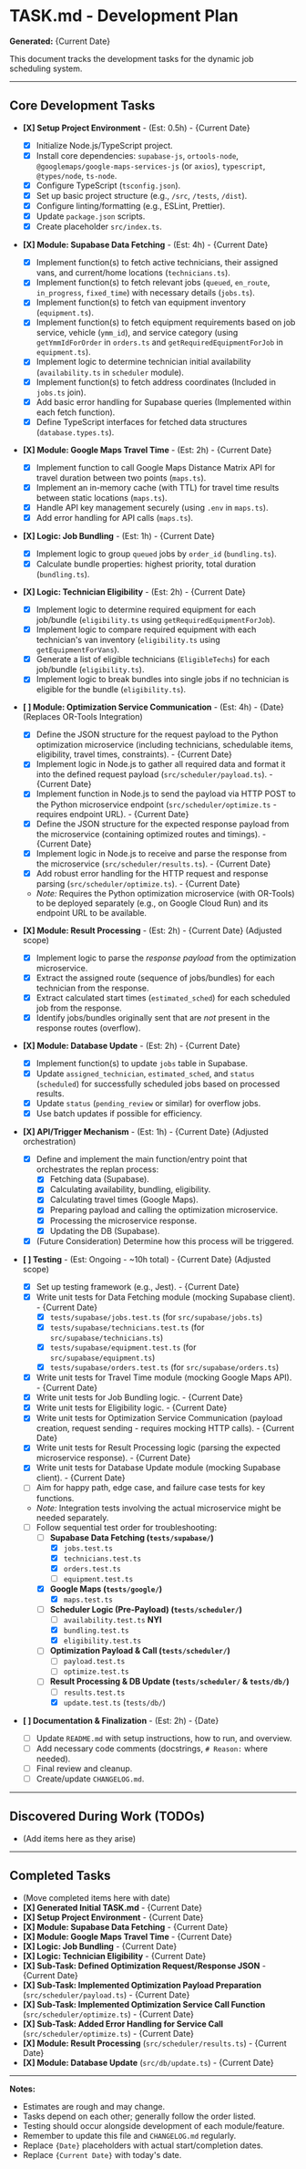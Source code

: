 # TASK.md - Development Plan

**Generated:** {Current Date}

This document tracks the development tasks for the dynamic job scheduling system.

---

## Core Development Tasks

*   **[X] Setup Project Environment** - (Est: 0.5h) - {Current Date}
    *   [X] Initialize Node.js/TypeScript project.
    *   [X] Install core dependencies: `supabase-js`, `ortools-node`, `@googlemaps/google-maps-services-js` (or `axios`), `typescript`, `@types/node`, `ts-node`.
    *   [X] Configure TypeScript (`tsconfig.json`).
    *   [X] Set up basic project structure (e.g., `/src`, `/tests`, `/dist`).
    *   [X] Configure linting/formatting (e.g., ESLint, Prettier).
    *   [X] Update `package.json` scripts.
    *   [X] Create placeholder `src/index.ts`.

*   **[X] Module: Supabase Data Fetching** - (Est: 4h) - {Current Date}
    *   [X] Implement function(s) to fetch active technicians, their assigned vans, and current/home locations (`technicians.ts`).
    *   [X] Implement function(s) to fetch relevant jobs (`queued`, `en_route`, `in_progress`, `fixed_time`) with necessary details (`jobs.ts`).
    *   [X] Implement function(s) to fetch van equipment inventory (`equipment.ts`).
    *   [X] Implement function(s) to fetch equipment requirements based on job service, vehicle (`ymm_id`), and service category (using `getYmmIdForOrder` in `orders.ts` and `getRequiredEquipmentForJob` in `equipment.ts`).
    *   [X] Implement logic to determine technician initial availability (`availability.ts` in `scheduler` module).
    *   [X] Implement function(s) to fetch address coordinates (Included in `jobs.ts` join).
    *   [X] Add basic error handling for Supabase queries (Implemented within each fetch function).
    *   [X] Define TypeScript interfaces for fetched data structures (`database.types.ts`).

*   **[X] Module: Google Maps Travel Time** - (Est: 2h) - {Current Date}
    *   [X] Implement function to call Google Maps Distance Matrix API for travel duration between two points (`maps.ts`).
    *   [X] Implement an in-memory cache (with TTL) for travel time results between static locations (`maps.ts`).
    *   [X] Handle API key management securely (using `.env` in `maps.ts`).
    *   [X] Add error handling for API calls (`maps.ts`).

*   **[X] Logic: Job Bundling** - (Est: 1h) - {Current Date}
    *   [X] Implement logic to group `queued` jobs by `order_id` (`bundling.ts`).
    *   [X] Calculate bundle properties: highest priority, total duration (`bundling.ts`).

*   **[X] Logic: Technician Eligibility** - (Est: 2h) - {Current Date}
    *   [X] Implement logic to determine required equipment for each job/bundle (`eligibility.ts` using `getRequiredEquipmentForJob`).
    *   [X] Implement logic to compare required equipment with each technician's van inventory (`eligibility.ts` using `getEquipmentForVans`).
    *   [X] Generate a list of eligible technicians (`EligibleTechs`) for each job/bundle (`eligibility.ts`).
    *   [X] Implement logic to break bundles into single jobs if no technician is eligible for the bundle (`eligibility.ts`).

*   **[ ] Module: Optimization Service Communication** - (Est: 4h) - {Date} (Replaces OR-Tools Integration)
    *   [X] Define the JSON structure for the request payload to the Python optimization microservice (including technicians, schedulable items, eligibility, travel times, constraints). - {Current Date}
    *   [X] Implement logic in Node.js to gather all required data and format it into the defined request payload (`src/scheduler/payload.ts`). - {Current Date}
    *   [X] Implement function in Node.js to send the payload via HTTP POST to the Python microservice endpoint (`src/scheduler/optimize.ts` - requires endpoint URL). - {Current Date}
    *   [X] Define the JSON structure for the expected response payload from the microservice (containing optimized routes and timings). - {Current Date}
    *   [X] Implement logic in Node.js to receive and parse the response from the microservice (`src/scheduler/results.ts`). - {Current Date}
    *   [X] Add robust error handling for the HTTP request and response parsing (`src/scheduler/optimize.ts`). - {Current Date}
    *   *Note:* Requires the Python optimization microservice (with OR-Tools) to be deployed separately (e.g., on Google Cloud Run) and its endpoint URL to be available.

*   **[X] Module: Result Processing** - (Est: 2h) - {Current Date} (Adjusted scope)
    *   [X] Implement logic to parse the *response payload* from the optimization microservice.
    *   [X] Extract the assigned route (sequence of jobs/bundles) for each technician from the response.
    *   [X] Extract calculated start times (`estimated_sched`) for each scheduled job from the response.
    *   [X] Identify jobs/bundles originally sent that are *not* present in the response routes (overflow).

*   **[X] Module: Database Update** - (Est: 2h) - {Current Date}
    *   [X] Implement function(s) to update `jobs` table in Supabase.
    *   [X] Update `assigned_technician`, `estimated_sched`, and `status` (`scheduled`) for successfully scheduled jobs based on processed results.
    *   [X] Update `status` (`pending_review` or similar) for overflow jobs.
    *   [X] Use batch updates if possible for efficiency.

*   **[X] API/Trigger Mechanism** - (Est: 1h) - {Current Date} (Adjusted orchestration)
    *   [X] Define and implement the main function/entry point that orchestrates the replan process: 
        *   [X] Fetching data (Supabase).
        *   [X] Calculating availability, bundling, eligibility.
        *   [X] Calculating travel times (Google Maps).
        *   [X] Preparing payload and calling the optimization microservice.
        *   [X] Processing the microservice response.
        *   [X] Updating the DB (Supabase).
    *   [X] (Future Consideration) Determine how this process will be triggered.

*   **[ ] Testing** - (Est: Ongoing - ~10h total) - {Current Date} (Adjusted scope)
    *   [X] Set up testing framework (e.g., Jest). - {Current Date}
    *   [X] Write unit tests for Data Fetching module (mocking Supabase client). - {Current Date}
        *   [X] `tests/supabase/jobs.test.ts` (for `src/supabase/jobs.ts`)
        *   [X] `tests/supabase/technicians.test.ts` (for `src/supabase/technicians.ts`)
        *   [X] `tests/supabase/equipment.test.ts` (for `src/supabase/equipment.ts`)
        *   [X] `tests/supabase/orders.test.ts` (for `src/supabase/orders.ts`)
    *   [X] Write unit tests for Travel Time module (mocking Google Maps API). - {Current Date}
    *   [X] Write unit tests for Job Bundling logic. - {Current Date}
    *   [X] Write unit tests for Eligibility logic. - {Current Date}
    *   [X] Write unit tests for Optimization Service Communication (payload creation, request sending - requires mocking HTTP calls). - {Current Date}
    *   [X] Write unit tests for Result Processing logic (parsing the expected microservice response). - {Current Date}
    *   [X] Write unit tests for Database Update module (mocking Supabase client). - {Current Date}
    *   [ ] Aim for happy path, edge case, and failure case tests for key functions.
    *   *Note:* Integration tests involving the actual microservice might be needed separately.
    *   [ ] Follow sequential test order for troubleshooting:
        *   [ ] **Supabase Data Fetching (`tests/supabase/`)**
            *   [X] `jobs.test.ts`
            *   [X] `technicians.test.ts`
            *   [X] `orders.test.ts`
            *   [ ] `equipment.test.ts`
        *   [X] **Google Maps (`tests/google/`)**
            *   [X] `maps.test.ts`
        *   [ ] **Scheduler Logic (Pre-Payload) (`tests/scheduler/`)**
            *   [ ] `availability.test.ts` **NYI**
            *   [X] `bundling.test.ts`
            *   [X] `eligibility.test.ts`
        *   [ ] **Optimization Payload & Call (`tests/scheduler/`)**
            *   [ ] `payload.test.ts`
            *   [ ] `optimize.test.ts`
        *   [ ] **Result Processing & DB Update (`tests/scheduler/` & `tests/db/`)**
            *   [ ] `results.test.ts`
            *   [X] `update.test.ts` (`tests/db/`)

*   **[ ] Documentation & Finalization** - (Est: 2h) - {Date}
    *   [ ] Update `README.md` with setup instructions, how to run, and overview.
    *   [ ] Add necessary code comments (docstrings, `# Reason:` where needed).
    *   [ ] Final review and cleanup.
    *   [ ] Create/update `CHANGELOG.md`.

---

## Discovered During Work (TODOs)

*   (Add items here as they arise)

---

## Completed Tasks

*   (Move completed items here with date)
*   **[X] Generated Initial TASK.md** - {Current Date}
*   **[X] Setup Project Environment** - {Current Date}
*   **[X] Module: Supabase Data Fetching** - {Current Date}
*   **[X] Module: Google Maps Travel Time** - {Current Date}
*   **[X] Logic: Job Bundling** - {Current Date}
*   **[X] Logic: Technician Eligibility** - {Current Date}
*   **[X] Sub-Task: Defined Optimization Request/Response JSON** - {Current Date}
*   **[X] Sub-Task: Implemented Optimization Payload Preparation** (`src/scheduler/payload.ts`) - {Current Date}
*   **[X] Sub-Task: Implemented Optimization Service Call Function** (`src/scheduler/optimize.ts`) - {Current Date}
*   **[X] Sub-Task: Added Error Handling for Service Call** (`src/scheduler/optimize.ts`) - {Current Date}
*   **[X] Module: Result Processing** (`src/scheduler/results.ts`) - {Current Date}
*   **[X] Module: Database Update** (`src/db/update.ts`) - {Current Date}

---

**Notes:**

*   Estimates are rough and may change.
*   Tasks depend on each other; generally follow the order listed.
*   Testing should occur alongside development of each module/feature.
*   Remember to update this file and `CHANGELOG.md` regularly.
*   Replace `{Date}` placeholders with actual start/completion dates.
*   Replace `{Current Date}` with today's date. 